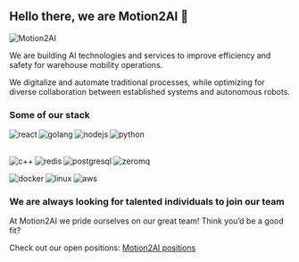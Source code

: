   
## Hello there, we are Motion2AI 👋


<img src="https://user-images.githubusercontent.com/7591107/134465580-303f9010-4a5d-40c6-a880-11b002c6feca.png" alt="Motion2AI" />


We are building AI technologies and services to improve efficiency and safety for warehouse mobility operations. 

We digitalize and automate traditional processes, while optimizing for diverse collaboration between established systems and autonomous robots.


### Some of our stack

<p align="left">
 <img align="left" alt="react" src="https://img.shields.io/badge/react%20-%2320232a.svg?&style=for-the-badge&logo=react&logoColor=%2361DAFB" />
 <img align="left" alt="golang" src="https://img.shields.io/badge/Go-29BEB0?logo=go&logoColor=white&style=for-the-badge" />
 <img align="left" alt="nodejs" src="https://img.shields.io/badge/node.js%20-%2343853D.svg?&style=for-the-badge&logo=node.js&logoColor=white" />
 <img align="left" alt="python" src="https://img.shields.io/badge/python-4B8BBE?logo=python&logoColor=white&style=for-the-badge" />
 
</p>

<br>
<br>

<p align="left">
 <img align="left" alt="c++" src="https://img.shields.io/badge/C++-044F88?logo=cplusplus&logoColor=white&style=for-the-badge" />
 <img align="left" alt="redis" src="https://img.shields.io/badge/Redis-D82C20?logo=redis&logoColor=white&style=for-the-badge" />
 <img align="left" alt="postgresql" src="https://img.shields.io/badge/PostgreSQL-0064a5?logo=postgresql&logoColor=white&style=for-the-badge" />
 <img align="left" alt="zeromq" src="https://img.shields.io/badge/ZeroMQ-f00?logo=zeromq&logoColor=white&style=for-the-badge" />
</p>

<br>

<p align="left">
 <img align="left" alt="docker" src="https://img.shields.io/badge/Docker-0db7ed?logo=docker&logoColor=white&style=for-the-badge" />
 <img align="left" alt="linux" src="https://img.shields.io/badge/Linux-807F83?logo=linux&logoColor=white&style=for-the-badge" />
 <img align="left" alt="aws" src="https://img.shields.io/badge/Amazon%20AWS-%23232F3E?logo=amazon-aws&logoColor=white&style=for-the-badge" />
</p>

<br>

### We are always looking for talented individuals to join our team

At Motion2AI we pride ourselves on our great team! Think you’d be a good fit?

Check out our open positions: [Motion2AI positions](https://motion2ai.breezy.hr/)
